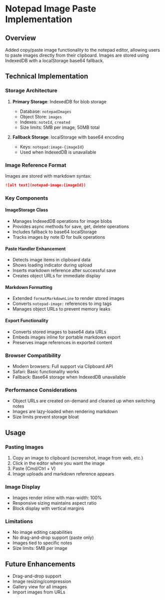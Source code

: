 # Notepad Image Paste Implementation

## Overview
Added copy/paste image functionality to the notepad editor, allowing users to paste images directly from their clipboard. Images are stored using IndexedDB with a localStorage base64 fallback.

## Technical Implementation

### Storage Architecture
1. **Primary Storage**: IndexedDB for blob storage
   - Database: `notepadImages`
   - Object Store: `images`
   - Indexes: `noteId`, `created`
   - Size limits: 5MB per image, 50MB total

2. **Fallback Storage**: localStorage with base64 encoding
   - Keys: `notepad:image-{imageId}`
   - Used when IndexedDB is unavailable

### Image Reference Format
Images are stored with markdown syntax:
```markdown
![alt text](notepad-image:{imageId})
```

### Key Components

#### ImageStorage Class
- Manages IndexedDB operations for image blobs
- Provides async methods for save, get, delete operations
- Includes fallback to base64 localStorage
- Tracks images by note ID for bulk operations

#### Paste Handler Enhancement
- Detects image items in clipboard data
- Shows loading indicator during upload
- Inserts markdown reference after successful save
- Creates object URLs for immediate display

#### Markdown Formatting
- Extended `formatMarkdownLine` to render stored images
- Converts `notepad-image:` references to img tags
- Manages object URLs to prevent memory leaks

#### Export Functionality
- Converts stored images to base64 data URLs
- Embeds images inline for portable markdown export
- Preserves image references in exported content

### Browser Compatibility
- Modern browsers: Full support via Clipboard API
- Safari: Basic functionality works
- Fallback: Base64 storage when IndexedDB unavailable

### Performance Considerations
- Object URLs are created on-demand and cleaned up when switching notes
- Images are lazy-loaded when rendering markdown
- Size limits prevent storage bloat

## Usage

### Pasting Images
1. Copy an image to clipboard (screenshot, image from web, etc.)
2. Click in the editor where you want the image
3. Paste (Cmd/Ctrl + V)
4. Image uploads and markdown reference appears

### Image Display
- Images render inline with max-width: 100%
- Responsive sizing maintains aspect ratio
- Block display with vertical margins

### Limitations
- No image editing capabilities
- No drag-and-drop support (paste only)
- Images tied to specific notes
- Size limits: 5MB per image

## Future Enhancements
- Drag-and-drop support
- Image resizing/compression
- Gallery view for all images
- Import images from URLs